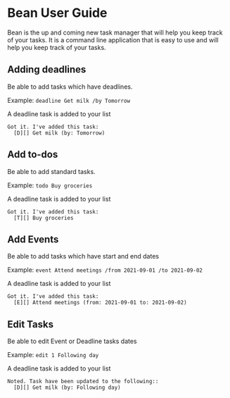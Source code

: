 # Bean User Guide


Bean is the up and coming new task manager that will help you keep track of your tasks. It is a command line 
application that is easy to use and will help you keep track of your tasks.

## Adding deadlines

Be able to add tasks which have deadlines.

Example: `deadline Get milk /by Tomorrow`

A deadline task is added to your list

```
Got it. I've added this task:
  [D][] Get milk (by: Tomorrow)
```

## Add to-dos

Be able to add standard tasks.

Example: `todo Buy groceries`

A deadline task is added to your list

```
Got it. I've added this task:
  [T][] Buy groceries
```


## Add Events

Be able to add tasks which have start and end dates

Example: `event Attend meetings /from 2021-09-01 /to 2021-09-02`

A deadline task is added to your list

```
Got it. I've added this task:
  [E][] Attend meetings (from: 2021-09-01 to: 2021-09-02)
```

## Edit Tasks

Be able to edit Event or Deadline tasks dates

Example: `edit 1 Following day`

A deadline task is added to your list

```
Noted. Task have been updated to the following::
  [D][] Get milk (by: Following day)
```